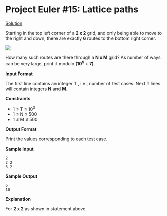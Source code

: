 # Project Euler #15: Lattice paths

[Solution](https://github.com/zhaohanson1/project_euler_plus/blob/master/15%20-%20Lattice%20paths/solution.md)

Starting in the top left corner of a **2 x 2**  grid, and only being able to move to the right and down, there are exactly **6** routes to the bottom right corner.

<img src='https://hr-challenge-images.s3.amazonaws.com/2641/2641.gif'/>

How many such routes are there through a **N x M** grid? As number of ways can be very large, print it modulo **(10<sup>9</sup> + 7)**.

**Input Format**

The first line contains an integer **T** , i.e., number of test cases.
Next **T**  lines will contain integers **N** and **M**.

**Constraints**
* 1 &le; T &le; 10<sup>3</sup>
* 1 &le; N &le; 500
* 1 &le; M &le; 500

**Output Format**

Print the values corresponding to each test case.

**Sample Input**
```
2
2 2
3 2
```

**Sample Output**
```
6
10
```

**Explanation**

For **2 x 2** as shown in statement above.
